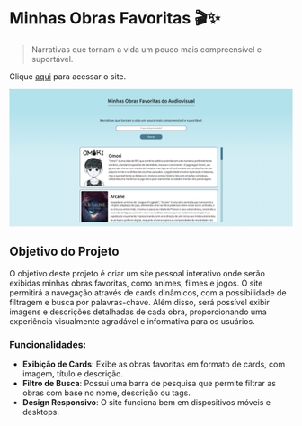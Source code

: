 # Minhas Obras Favoritas 🎬✨
> Narrativas que tornam a vida um pouco mais compreensível e suportável.

Clique [aqui](https://avrilstihler.github.io/Site-Obras-Favoritas/) para acessar o site.

![Site](images/obrasfavoritas.png)


## Objetivo do Projeto
O objetivo deste projeto é criar um site pessoal interativo onde serão exibidas minhas obras favoritas, como animes, filmes e jogos. O site permitirá a navegação através de cards dinâmicos, com a possibilidade de filtragem e busca por palavras-chave. Além disso, será possível exibir imagens e descrições detalhadas de cada obra, proporcionando uma experiência visualmente agradável e informativa para os usuários.


### Funcionalidades:
- **Exibição de Cards**: Exibe as obras favoritas em formato de cards, com imagem, título e descrição.
- **Filtro de Busca**: Possui uma barra de pesquisa que permite filtrar as obras com base no nome, descrição ou tags.
- **Design Responsivo**: O site funciona bem em dispositivos móveis e desktops.

